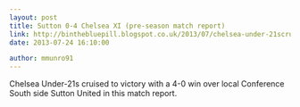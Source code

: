 ```yaml
---
layout: post
title: Sutton 0-4 Chelsea XI (pre-season match report)
link: http://binthebluepill.blogspot.co.uk/2013/07/chelsea-under-21scruise-to-victory-with.html
date: 2013-07-24 16:10:00

author: mmunro91
---
```


Chelsea Under-21s cruised to victory with a 4-0 win over local Conference South side Sutton United in this match report.